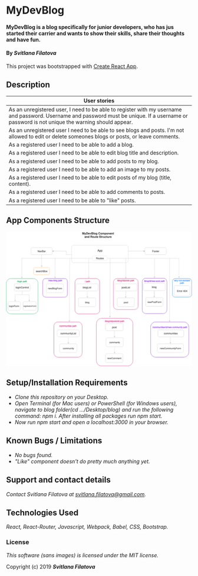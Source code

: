 # MyDevBlog

#### MyDevBlog is a blog specifically for junior developers, who has jus started their carrier and wants to show their skills, share their thoughts and have fun.

#### By _**Svitlana Filatova**_

This project was bootstrapped with [Create React App](https://github.com/facebook/create-react-app).

## Description

| User stories                                                                                                                                                                                   |
| ---------------------------------------------------------------------------------------------------------------------------------------------------------------------------------------------- |
| As an unregistered user, I need to be able to register with my username and password. Username and password must be unique. If a username or password is not unique the warning should appear. |
| As an unregistered user I need to be able to see blogs and posts. I'm not allowed to edit or delete someones blogs or posts, or leave comments.                                                |
| As a registered user I need to be able to add a blog.                                                                                                                                          |
| As a registered user I need to be able to edit blog title and description.                                                                                                                     |
| As a registered user I need to be able to add posts to my blog.                                                                                                                                |
| As a registered user I need to be able to add an image to my posts.                                                                                                                            |
| As a registered user I need to be able to edit posts of my blog (title, content).                                                                                                              |
| As a registered user I need to be able to add comments to posts.                                                                                                                               |
| As a registered user I need to be able to "like" posts.                                                                                                                                        |

## App Components Structure

![](component-tree-diagram.png)

## Setup/Installation Requirements

- _Clone this repository on your Desktop._
- _Open Terminal (for Mac users) or PowerShell (for Windows users), navigate to blog folder(cd .../Desktop/blog) and run the following command: npm i. After installing all packages run npm start._
- _Now run npm start and open a localhost:3000 in your browser._

## Known Bugs / Limitations

- _No bugs found._
- _"Like" component doesn't do pretty much anything yet._

## Support and contact details

_Contact Svitlana Filatova at svitlana.filatova@gmail.com._

## Technologies Used

_React, React-Router, Javascript, Webpack, Babel, CSS, Bootstrap._

### License

_This software (sans images) is licensed under the MIT license._

Copyright (c) 2019 **_Svitlana Filatova_**
